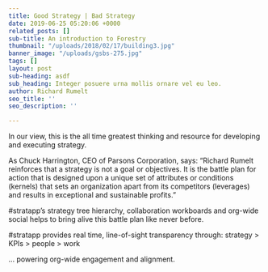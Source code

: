 ```yaml
---
title: Good Strategy | Bad Strategy
date: 2019-06-25 05:20:06 +0000
related_posts: []
sub-title: An introduction to Forestry
thumbnail: "/uploads/2018/02/17/building3.jpg"
banner_image: "/uploads/gsbs-275.jpg"
tags: []
layout: post
sub-heading: asdf
sub_heading: Integer posuere urna mollis ornare vel eu leo.
author: Richard Rumelt
seo_title: ''
seo_description: ''

---
```

In our view, this is the all time greatest thinking and resource for developing and executing strategy.

As Chuck Harrington, CEO of Parsons Corporation, says: “Richard Rumelt reinforces that a strategy is not a goal or objectives.  It is the battle plan for action that is designed upon a unique set of attributes or conditions (kernels) that sets an organization apart from its competitors (leverages) and results in exceptional and sustainable profits.”

\#stratapp’s strategy tree hierarchy, collaboration workboards and org-wide social helps to bring alive this battle plan like never before.

\#stratapp provides real time, line-of-sight transparency through: strategy > KPIs > people > work

… powering org-wide engagement and alignment.